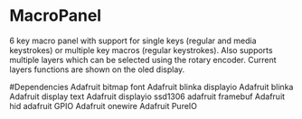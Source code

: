 # MacroPanel
6 key macro panel with support for single keys (regular and media keystrokes) or multiple key macros (regular keystrokes). Also supports multiple layers which can be selected using the rotary encoder. Current layers functions are shown on the oled display. 

#Dependencies
Adafruit bitmap font
Adafruit blinka displayio
Adafruit blinka
Adafruit display text
Adafruit displayio ssd1306
adafruit framebuf
Adafruit hid
adafruit GPIO
Adafruit onewire
Adafruit PureIO
